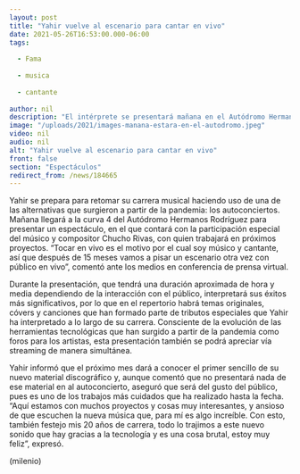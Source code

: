 ```yaml
---
layout: post
title: "Yahir vuelve al escenario para cantar en vivo"
date: 2021-05-26T16:53:00.000-06:00
tags:
  
  - Fama
  
  - musica
  
  - cantante
  
author: nil
description: "El intérprete se presentará mañana en el Autódromo Hermanos Rodríguez y también prepara un material que, “gracias a la tecnología”, logró un sonido “brutal” "
image: "/uploads/2021/images-manana-estara-en-el-autodromo.jpeg"
video: nil
audio: nil
alt: "Yahir vuelve al escenario para cantar en vivo"
front: false
section: "Espectáculos"
redirect_from: /news/184665
---
```


Yahir se prepara para retomar su carrera musical haciendo uso de una de las alternativas que surgieron a partir de la pandemia: los autoconciertos. Mañana llegará a la curva 4 del Autódromo Hermanos Rodríguez para presentar un espectáculo, en el que contará con la participación especial del músico y compositor Chucho Rivas, con quien trabajará en próximos proyectos. “Tocar en vivo es el motivo por el cual soy músico y cantante, así que después de 15 meses vamos a pisar un escenario otra vez con público en vivo”, comentó ante los medios en conferencia de prensa virtual. 

Durante la presentación, que tendrá una duración aproximada de hora y media dependiendo de la interacción con el público, interpretará sus éxitos más significativos, por lo que en el repertorio habrá temas originales, cóvers y canciones que han formado parte de tributos especiales que Yahir ha interpretado a lo largo de su carrera. Consciente de la evolución de las herramientas tecnológicas que han surgido a partir de la pandemia como foros para los artistas, esta presentación también se podrá apreciar vía streaming de manera simultánea.

Yahir informó que el próximo mes dará a conocer el primer sencillo de su nuevo material discográfico y, aunque comentó que no presentará nada de ese material en al autoconcierto, aseguró que será del gusto del público, pues es uno de los trabajos más cuidados que ha realizado hasta la fecha. “Aquí estamos con muchos proyectos y cosas muy interesantes, y ansioso de que escuchen la nueva música que, para mí es algo increíble. Con esto, también festejo mis 20 años de carrera, todo lo trajimos a este nuevo sonido que hay gracias a la tecnología y es una cosa brutal, estoy muy feliz”, expresó.

(milenio)